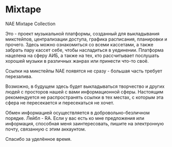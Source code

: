 # Mixtape
NAE Mixtape Collection

Это - проект музыкальной платформы, созданный для выкладывания микстейпов, централизации доступа, графика расписания, планировки и прочего. Здесь можно ознакомиться со всеми кассетами, а также забрать пару кассет себе, чтобы насладиться в уединении. Платформа нацелена на сферу АИБ, а также на тех, кто рассчитывает послушать хорошей музыки в различных жанрах или принести что-то своё.

Ссылки на микстейпы NAE появятся не сразу - большая часть требует перезалива.

Возможно, в будущем здесь будет выкладываться творчество и других людей с просторов нашей с вами информационной сферы. Настоящим рекомендуется не распространять ссылки в тех местах, с которым эта сфера не пересекается и пересекаться не хочет.

Обмен информацией осуществляется в добровольно-безличном порядке. Лейбл - RA.
Если у вас есть ко мне предложения или информация, способная меня заинтересовать, пишите на электронную почту, связанную с этим аккаунтом.

Спасибо за уделённое время.
